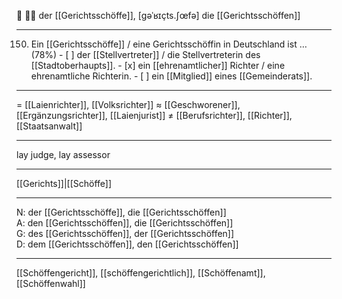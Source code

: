 🔵 👨‍⚖️ der [[Gerichtsschöffe]], [ɡəˈʁɪçts.ʃœfə]
die [[Gerichtsschöffen]]

---
150. Ein [[Gerichtsschöffe]] / eine Gerichtsschöffin in Deutschland ist … (78%)
	- [ ] der [[Stellvertreter]] / die Stellvertreterin des [[Stadtoberhaupts]].
	- [x] ein [[ehrenamtlicher]] Richter / eine ehrenamtliche Richterin.
	- [ ] ein [[Mitglied]] eines [[Gemeinderats]].

---
= [[Laienrichter]], [[Volksrichter]]
≈ [[Geschworener]], [[Ergänzungsrichter]], [[Laienjurist]]
≠ [[Berufsrichter]], [[Richter]], [[Staatsanwalt]]

---
lay judge, lay assessor

---
[[Gerichts]]|[[Schöffe]]

---
N: der [[Gerichtsschöffe]], die [[Gerichtsschöffen]]  
A: den [[Gerichtsschöffen]], die [[Gerichtsschöffen]]  
G: des [[Gerichtsschöffen]], der [[Gerichtsschöffen]]  
D: dem [[Gerichtsschöffen]], den [[Gerichtsschöffen]]  

---
[[Schöffengericht]], [[schöffengerichtlich]], [[Schöffenamt]], [[Schöffenwahl]]